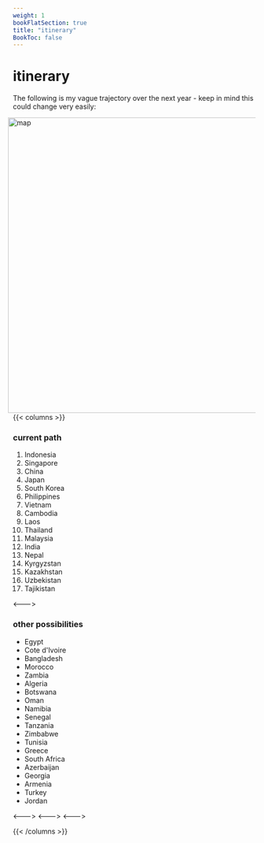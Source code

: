 ```yaml
---
weight: 1
bookFlatSection: true
title: "itinerary"
BookToc: false
---
```

# itinerary

The following is my vague trajectory over the next year - keep in mind this could change very easily:

<img src="/images/map.png" width="600" alt="map" style="float:right; margin-right:10px;" />

{{< columns >}}
### current path

1. Indonesia
2. Singapore
3. China
4. Japan
5. South Korea
6. Philippines
7. Vietnam
8. Cambodia
9. Laos
10. Thailand
11. Malaysia
12. India
13. Nepal
14. Kyrgyzstan
15. Kazakhstan
16. Uzbekistan
17. Tajikistan

<--->

### other possibilities

- Egypt
- Cote d'Ivoire
- Bangladesh
- Morocco
- Zambia
- Algeria
- Botswana
- Oman
- Namibia
- Senegal
- Tanzania
- Zimbabwe
- Tunisia
- Greece
- South Africa
- Azerbaijan
- Georgia
- Armenia
- Turkey
- Jordan

<--->
<--->
<--->

{{< /columns >}}
